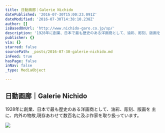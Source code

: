 ```yaml
---
title: 日動画廊｜Galerie Nichido
datePublished: '2016-07-30T15:00:23.091Z'
dateModified: '2016-07-30T14:38:10.238Z'
author: []
isBasedOnUrl: 'http://www.nichido-garo.co.jp/sp/'
description: '1928年に創業、日本で最も歴史のある洋画商として、油彩、彫刻、版画を 主に、内外の物故,現存あわせて数百名に及ぶ作家を取り扱っています。'
publisher: {}
via: {}
starred: false
sourcePath: _posts/2016-07-30-galerie-nichido.md
inFeed: true
hasPage: false
inNav: false
_type: MediaObject

---
```

<article style=""><h1>日動画廊｜Galerie Nichido</h1><p>1928年に創業、日本で最も歴史のある洋画商として、油彩、彫刻、版画を 主に、内外の物故,現存あわせて数百名に及ぶ作家を取り扱っています。</p><img src="http://www.nichido-garo.co.jp/sp/images/topimg_fukuoka.jpg" /></article>